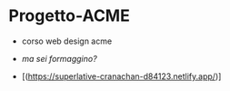 # Progetto-ACME
* corso web design acme
* _ma sei formaggino?_


* [(https://superlative-cranachan-d84123.netlify.app/)]
